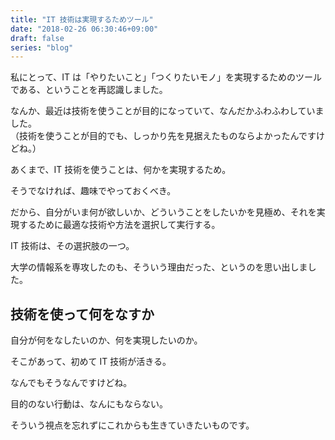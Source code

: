 ```yaml
---
title: "IT 技術は実現するためツール"
date: "2018-02-26 06:30:46+09:00"
draft: false
series: "blog"
---
```

私にとって、IT は「やりたいこと」「つくりたいモノ」を実現するためのツールである、ということを再認識しました。  

なんか、最近は技術を使うことが目的になっていて、なんだかふわふわしていました。  
（技術を使うことが目的でも、しっかり先を見据えたものならよかったんですけどね。）  

あくまで、IT 技術を使うことは、何かを実現するため。  

そうでなければ、趣味でやっておくべき。  

だから、自分がいま何が欲しいか、どういうことをしたいかを見極め、それを実現するために最適な技術や方法を選択して実行する。  

IT 技術は、その選択肢の一つ。  

大学の情報系を専攻したのも、そういう理由だった、というのを思い出しました。  

## 技術を使って何をなすか

自分が何をなしたいのか、何を実現したいのか。  

そこがあって、初めて IT 技術が活きる。  

なんでもそうなんですけどね。  

目的のない行動は、なんにもならない。  

そういう視点を忘れずにこれからも生きていきたいものです。  
